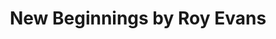 ---
title: "New Beginnings by Roy Evans"
url: /memphis/new-beginnings-by-roy-evans/
shop: hairdresser
---
